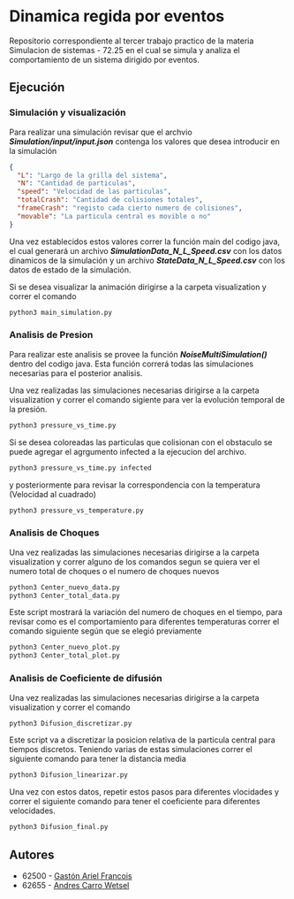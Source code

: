 # Dinamica regida por eventos #

Repositorio correspondiente al tercer trabajo practico de la materia Simulacion de sistemas - 72.25 en el cual se simula y analiza el comportamiento de un sistema dirigido por eventos.

## Ejecución

### Simulación y visualización
Para realizar una simulación revisar que el archvio **_Simulation/input/input.json_** contenga los valores que desea introducir en la simulación

````json
{
  "L": "Largo de la grilla del sistema",
  "N": "Cantidad de particulas",
  "speed": "Velocidad de las particulas",
  "totalCrash": "Cantidad de colisiones totales",
  "frameCrash": "registo cada cierto numero de colisiones",
  "movable": "La particula central es movible o no"
}
````
Una vez establecidos estos valores correr la función main del codigo java, el cual generará un archivo **_SimulationData_N_L_Speed.csv_** con los datos dinamicos de la simulación y un archivo **_StateData_N_L_Speed.csv_** con los datos de estado de la simulación.

Si se desea visualizar la animación dirigirse a la carpeta visualization y correr el comando

````bash
python3 main_simulation.py
````

### Analisis de Presion

Para realizar este analisis se provee la función **_NoiseMultiSimulation()_** dentro del codigo java. Esta función correrá todas las simulaciones necesarias para el posterior analisis.

Una vez realizadas las simulaciones necesarias dirigirse a la carpeta visualization y correr el comando sigiente para ver la evolución temporal de la presión.

````bash
python3 pressure_vs_time.py
````

Si se desea coloreadas las particulas que colisionan con el obstaculo se puede agregar el agrgumento infected a la ejecucion del archivo.

````bash
python3 pressure_vs_time.py infected
````


y posteriormente para revisar la correspondencia con la temperatura (Velocidad al cuadrado)

````bash
python3 pressure_vs_temperature.py
````

### Analisis de Choques

Una vez realizadas las simulaciones necesarias dirigirse a la carpeta visualization y correr alguno de los comandos segun se quiera ver el numero total de choques o el numero de choques nuevos

````bash
python3 Center_nuevo_data.py
python3 Center_total_data.py
````

Este script mostrará la variación del numero de choques en el tiempo, para revisar como es el comportamiento para diferentes temperaturas correr el comando siguiente según que se elegió previamente

````bash
python3 Center_nuevo_plot.py
python3 Center_total_plot.py
````

### Analisis de Coeficiente de difusión

Una vez realizadas las simulaciones necesarias dirigirse a la carpeta visualization y correr el comando

````bash
python3 Difusion_discretizar.py
````

Este script va a discretizar la posicion relativa de la particula central para tiempos discretos. Teniendo varias de estas simulaciones correr el siguiente comando para tener la distancia media

````bash
python3 Difusion_linearizar.py
````

Una vez con estos datos, repetir estos pasos para diferentes vlocidades y correr el siguiente comando para tener el coeficiente para diferentes velocidades.

````bash
python3 Difusion_final.py
````

## Autores

- 62500 - [Gastón Ariel Francois](https://github.com/francoisgaston)
- 62655 - [Andres Carro Wetsel](https://github.com/AndresCarro)
